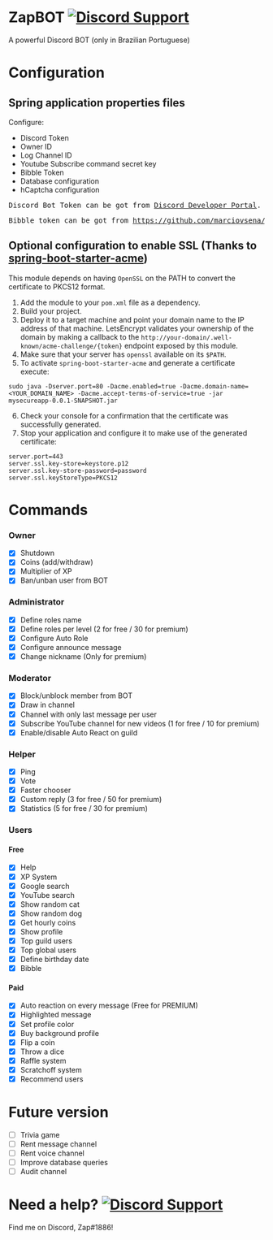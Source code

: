 # ZapBOT [![Discord Support](https://img.shields.io/discord/826413601518125087.svg)](https://discord.gg/CE7vCvdDQJ)
A powerful Discord BOT (only in Brazilian Portuguese)

# Configuration
## Spring application properties files
Configure:
- Discord Token
- Owner ID
- Log Channel ID
- Youtube Subscribe command secret key
- Bibble Token
- Database configuration
- hCaptcha configuration

<pre>Discord Bot Token can be got from <a href="https://discord.com/developers/applications" alt="Discord developer portal">Discord Developer Portal</a>.</pre>

<pre>Bibble token can be got from <a href="https://github.com/marciovsena/abibliadigital" alt="Digital Bibble">https://github.com/marciovsena/abibliadigital</a>.</pre>

## Optional configuration to enable SSL (Thanks to [spring-boot-starter-acme](https://github.com/csueiras/spring-boot-starter-acme))

This module depends on having `OpenSSL` on the PATH to convert the certificate to PKCS12 format.

1. Add the module to your `pom.xml` file as a dependency.
2. Build your project. 
3. Deploy it to a target machine and point your domain name to the IP address of that machine. LetsEncrypt validates your ownership of the domain by making a callback to the `http://your-domain/.well-known/acme-challenge/{token}` endpoint exposed by this module.
4. Make sure that your server has `openssl` available on its `$PATH`.
5. To activate `spring-boot-starter-acme` and generate a certificate execute:
```
sudo java -Dserver.port=80 -Dacme.enabled=true -Dacme.domain-name=<YOUR_DOMAIN_NAME> -Dacme.accept-terms-of-service=true -jar mysecureapp-0.0.1-SNAPSHOT.jar
```
6. Check your console for a confirmation that the certificate was successfully generated.
7. Stop your application and configure it to make use of the generated certificate:

```
server.port=443
server.ssl.key-store=keystore.p12
server.ssl.key-store-password=password
server.ssl.keyStoreType=PKCS12
```

# Commands
### Owner
- [X] Shutdown
- [X] Coins (add/withdraw)
- [X] Multiplier of XP
- [X] Ban/unban user from BOT

### Administrator
- [X] Define roles name
- [X] Define roles per level (2 for free / 30 for premium)
- [X] Configure Auto Role
- [X] Configure announce message
- [X] Change nickname (Only for premium)

### Moderator
- [X] Block/unblock member from BOT
- [X] Draw in channel
- [X] Channel with only last message per user
- [X] Subscribe YouTube channel for new videos (1 for free / 10 for premium)
- [X] Enable/disable Auto React on guild

### Helper
- [X] Ping
- [X] Vote
- [X] Faster chooser
- [X] Custom reply (3 for free / 50 for premium)
- [X] Statistics (5 for free / 30 for premium)

### Users
#### Free
- [X] Help
- [X] XP System
- [X] Google search
- [X] YouTube search
- [X] Show random cat
- [X] Show random dog
- [X] Get hourly coins
- [X] Show profile
- [X] Top guild users
- [X] Top global users
- [X] Define birthday date
- [X] Bibble

#### Paid
- [X] Auto reaction on every message (Free for PREMIUM)
- [X] Highlighted message
- [X] Set profile color
- [X] Buy background profile
- [X] Flip a coin
- [X] Throw a dice
- [X] Raffle system
- [X] Scratchoff system
- [X] Recommend users

# Future version
- [ ] Trivia game
- [ ] Rent message channel
- [ ] Rent voice channel
- [ ] Improve database queries
- [ ] Audit channel

# Need a help? [![Discord Support](https://img.shields.io/discord/826413601518125087.svg)](https://discord.gg/CE7vCvdDQJ)
Find me on Discord, Zap#1886!